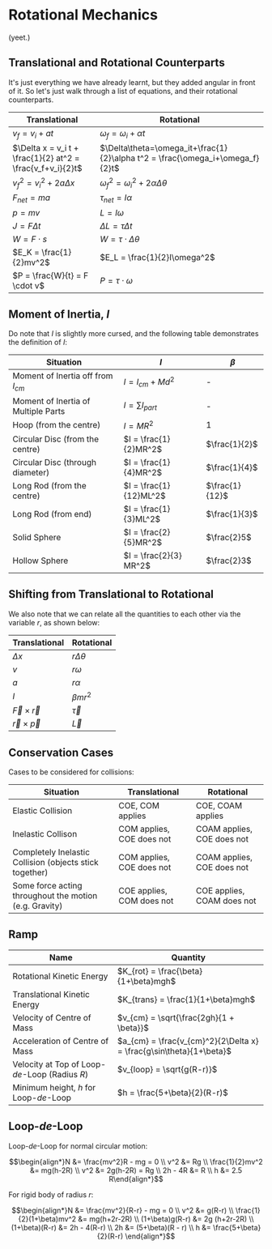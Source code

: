 # Rotational Mechanics

(yeet.)

## Translational and Rotational Counterparts

It's just everything we have already learnt, but they added angular in front of it. So let's just walk through a list of equations, and their rotational counterparts.

|Translational|Rotational|
|---|---|
|$v_f = v_i + at$|$\omega_f = \omega_i + \alpha t$|
|$\Delta x = v_i t + \frac{1}{2} at^2 = \frac{v_f+v_i}{2}t$|$\Delta\theta=\omega_it+\frac{1}{2}\alpha t^2 = \frac{\omega_i+\omega_f}{2}t$|
|$v_f^2 = v_i^2 + 2a\Delta x$|$\omega_f^2 = \omega_i^2 + 2\alpha\Delta\theta$|
|$F_{net} = ma$|$\tau_{net} = I\alpha$|
|$p = mv$|$L = I\omega$|
|$J = F\Delta t$|$\Delta L = \tau\Delta t$|
|$W = F \cdot s$|$W = \tau \cdot \Delta\theta$|
|$E_K = \frac{1}{2}mv^2$|$E_L = \frac{1}{2}I\omega^2$|
|$P = \frac{W}{t} = F \cdot v$|$P = \tau \cdot \omega$|



## Moment of Inertia, $I$

Do note that $I$ is slightly more cursed, and the following table demonstrates the definition of $I$:

|Situation|$I$|$\beta$|
|---|---|---|
|Moment of Inertia off from $I_{cm}$|$I = I_{cm} + Md^2$|-|
|Moment of Inertia of Multiple Parts|$I = \sum I_{part}$|-|
|Hoop (from the centre)|$I = MR^2$|$1$|
|Circular Disc (from the centre)|$I = \frac{1}{2}MR^2$|$\frac{1}{2}$|
|Circular Disc (through diameter)|$I = \frac{1}{4}MR^2$|$\frac{1}{4}$|
|Long Rod (from the centre)|$I = \frac{1}{12}ML^2$|$\frac{1}{12}$|
|Long Rod (from end)|$I = \frac{1}{3}ML^2$|$\frac{1}{3}$|
|Solid Sphere|$I = \frac{2}{5}MR^2$|$\frac{2}5$|
|Hollow Sphere|$I = \frac{2}{3} MR^2$|$\frac{2}3$|



## Shifting from Translational to Rotational

We also note that we can relate all the quantities to each other via the variable $r$, as shown below:

|Translational|Rotational|
|---|---|
|$\Delta x$|$r\Delta\theta$|
|$v$|$r\omega$|
|$a$|$r\alpha$|
|$I$|$\beta mr^2$|
|$\vec F \times \vec{r}$|$\vec \tau$|
|$\vec r \times \vec p$|$\vec L$|



## Conservation Cases

Cases to be considered for collisions:

|Situation|Translational|Rotational|
|---|---|---|
|Elastic Collision|COE, COM applies|COE, COAM applies|
|Inelastic Collison|COM applies, COE does not|COAM applies, COE does not|
|Completely Inelastic Collision (objects stick together)|COM applies, COE does not|COAM applies, COE does not|
|Some force acting throughout the motion (e.g. Gravity)|COE applies, COM does not|COE applies, COAM does not|



## Ramp

| Name                                           | Quantity                                                     |
| ---------------------------------------------- | ------------------------------------------------------------ |
| Rotational Kinetic Energy                      | $K_{rot} = \frac{\beta}{1+\beta}mgh$                         |
| Translational Kinetic Energy                   | $K_{trans} = \frac{1}{1+\beta}mgh$                           |
| Velocity of Centre of Mass                     | $v_{cm} = \sqrt{\frac{2gh}{1 + \beta}}$                      |
| Acceleration of Centre of Mass                 | $a_{cm} = \frac{v_{cm}^2}{2\Delta x} = \frac{g\sin\theta}{1+\beta}$ |
| Velocity at Top of Loop-_de_-Loop (Radius $R$) | $v_{loop} = \sqrt{g(R-r)}$                                   |
| Minimum height, $h$ for Loop-_de_-Loop         | $h = \frac{5+\beta}{2}(R-r)$                                 |



## Loop-_de_-Loop

Loop-_de_-Loop for normal circular motion:

$$\begin{align*}N &= \frac{mv^2}R - mg =  0 \\ v^2 &= Rg \\ \frac{1}{2}mv^2 &= mg(h-2R) \\ v^2 &= 2g(h-2R) = Rg \\ 2h - 4R &= R \\ h &= 2.5 R\end{align*}$$

For rigid body of radius $r$:

$$\begin{align*}N &= \frac{mv^2}{R-r} - mg =  0 \\ v^2 &= g(R-r) \\ \frac{1}{2}(1+\beta)mv^2 &= mg(h+2r-2R) \\ (1+\beta)g(R-r) &= 2g (h+2r-2R) \\ (1+\beta)(R-r) &= 2h - 4(R-r) \\ 2h &= (5+\beta)(R - r) \\ h &= \frac{5+\beta}{2}(R-r) \end{align*}$$






